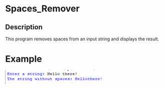 # Spaces_Remover
## Description
This program removes spaces from an input string and displays the result.
# Example
<img src="example.png">
